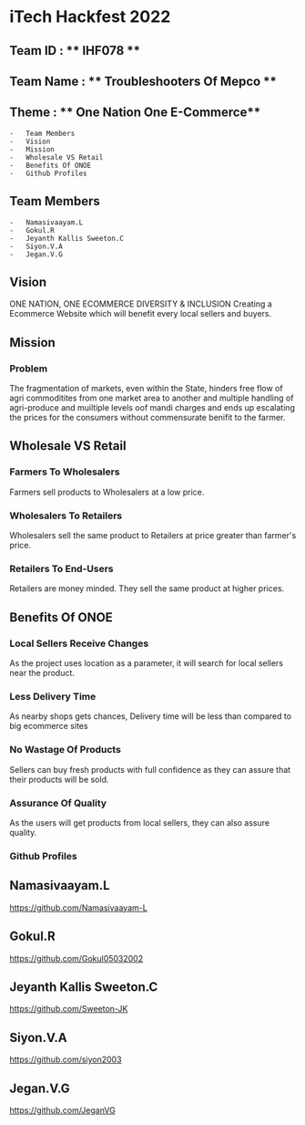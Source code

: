 # iTech Hackfest 2022

## Team ID : ** IHF078 **

## Team Name : ** Troubleshooters Of Mepco **
## Theme : ** One Nation One E-Commerce**
    -   Team Members
    -   Vision 
    -   Mission
    -   Wholesale VS Retail
    -   Benefits Of ONOE
    -   Github Profiles

## Team Members
    -   Namasivaayam.L
    -   Gokul.R
    -   Jeyanth Kallis Sweeton.C
    -   Siyon.V.A
    -   Jegan.V.G

## Vision

ONE NATION, ONE ECOMMERCE
DIVERSITY & INCLUSION
Creating a Ecommerce
Website which will benefit every
local sellers and buyers.

## Mission

### Problem

The fragmentation of markets, even within the State, hinders free flow of agri commoditites from one market area to another and multiple handling of agri-produce and muiltiple levels oof mandi charges and ends up escalating the prices for the consumers without commensurate benifit to the farmer.

## Wholesale VS Retail

### Farmers To Wholesalers

Farmers sell products to Wholesalers at a low price.

### Wholesalers To Retailers

Wholesalers sell the same product to Retailers at
price greater than farmer's price.

### Retailers To End-Users

Retailers are money minded. They sell the same
product at higher prices.

## Benefits Of ONOE

### Local Sellers Receive Changes

As the project uses location as a parameter,
it will search for local sellers near the
product.

### Less Delivery Time

As nearby shops gets chances, Delivery time
will be less than compared to big
ecommerce sites

### No Wastage Of Products

Sellers can buy fresh products with full
confidence as they can assure that their
products will be sold.

### Assurance Of Quality

As the users will get products from local
sellers, they can also assure quality.

### Github Profiles

## Namasivaayam.L

https://github.com/Namasivaayam-L

## Gokul.R

https://github.com/Gokul05032002

## Jeyanth Kallis Sweeton.C

https://github.com/Sweeton-JK

## Siyon.V.A

https://github.com/siyon2003

## Jegan.V.G

https://github.com/JeganVG
